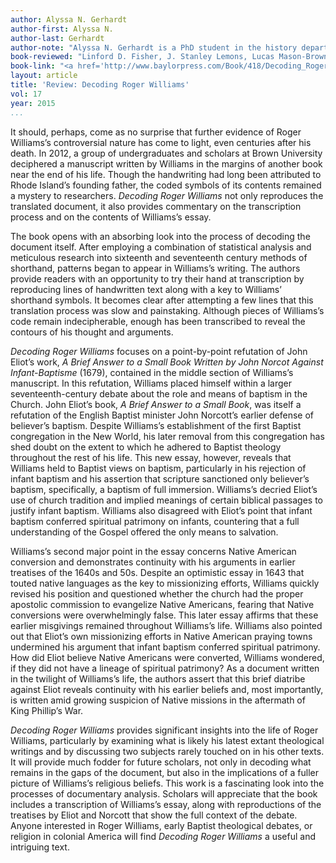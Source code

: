 ```yaml
---
author: Alyssa N. Gerhardt
author-first: Alyssa N.
author-last: Gerhardt
author-note: "Alyssa N. Gerhardt is a PhD student in the history department at Baylor University."
book-reviewed: "Linford D. Fisher, J. Stanley Lemons, Lucas Mason-Brown. <em>Decoding Roger Williams: The Lost Essay of Rhode Island’s Founding Father</em>. Waco, TX: Baylor University Press, 2014. Xiii +198 pp. ISBN 978-1-4813-0104-6."
book-link: "<a href='http://www.baylorpress.com/Book/418/Decoding_Roger_Williams.html'>Publisher's Website</a>"
layout: article
title: 'Review: Decoding Roger Williams'
vol: 17
year: 2015
...
```


It should, perhaps, come as no surprise that further evidence of Roger Williams’s controversial nature has come to light, even centuries after his death. In 2012, a group of undergraduates and scholars at Brown University deciphered a manuscript written by Williams in the margins of another book near the end of his life. Though the handwriting had long been attributed to Rhode Island’s founding father, the coded symbols of its contents remained a mystery to researchers. *Decoding Roger Williams* not only reproduces the translated document, it also provides commentary on the transcription process and on the contents of Williams’s essay.

The book opens with an absorbing look into the process of decoding the document itself. After employing a combination of statistical analysis and meticulous research into sixteenth and seventeenth century methods of shorthand, patterns began to appear in Williams’s writing. The authors provide readers with an opportunity to try their hand at transcription by reproducing lines of handwritten text along with a key to Williams’ shorthand symbols. It becomes clear after attempting a few lines that this translation process was slow and painstaking. Although pieces of Williams’s code remain indecipherable, enough has been transcribed to reveal the contours of his thought and arguments. 

*Decoding Roger Williams* focuses on a point-by-point refutation of John Eliot’s work, *A Brief Answer to a Small Book Written by John Norcot Against Infant-Baptisme* (1679), contained in the middle section of Williams’s manuscript. In this refutation, Williams placed himself within a larger seventeenth-century debate about the role and means of baptism in the Church. John Eliot’s book, *A Brief Answer to a Small Book*, was itself a refutation of the English Baptist minister John Norcott’s earlier defense of believer’s baptism. Despite Williams’s establishment of the first Baptist congregation in the New World, his later removal from this congregation has shed doubt on the extent to which he adhered to Baptist theology throughout the rest of his life. This new essay, however, reveals that Williams held to Baptist views on baptism, particularly in his rejection of infant baptism and his assertion that scripture sanctioned only believer’s baptism, specifically, a baptism of full immersion. Williams’s decried Eliot’s use of church tradition and implied meanings of certain biblical passages to justify infant baptism. Williams also disagreed with Eliot’s point that infant baptism conferred spiritual patrimony on infants, countering that a full understanding of the Gospel offered the only means to salvation.    
 
Williams’s second major point in the essay concerns Native American conversion and demonstrates continuity with his arguments in earlier treatises of the 1640s and 50s. Despite an optimistic essay in 1643 that touted native languages as the key to missionizing efforts, Williams quickly revised his position and questioned whether the church had the proper apostolic commission to evangelize Native Americans, fearing that Native conversions were overwhelmingly false. This later essay affirms that these earlier misgivings remained throughout Williams’s life. Williams also pointed out that Eliot’s own missionizing efforts in Native American praying towns undermined his argument that infant baptism conferred spiritual patrimony. How did Eliot believe Native Americans were converted, Williams wondered, if they did not have a lineage of spiritual patrimony? As a document written in the twilight of Williams’s life, the authors assert that this brief diatribe against Eliot reveals continuity with his earlier beliefs and, most importantly, is written amid growing suspicion of Native missions in the aftermath of King Phillip’s War.  

*Decoding Roger Williams* provides significant insights into the life of Roger Williams, particularly by examining what is likely his latest extant theological writings and by discussing two subjects rarely touched on in his other texts. It will provide much fodder for future scholars, not only in decoding what remains in the gaps of the document, but also in the implications of a fuller picture of Williams’s religious beliefs. This work is a fascinating look into the processes of documentary analysis. Scholars will appreciate that the book includes a transcription of Williams’s essay, along with reproductions of the treatises by Eliot and Norcott that show the full context of the debate. Anyone interested in Roger Williams, early Baptist theological debates, or religion in colonial America will find *Decoding Roger Williams* a useful and intriguing text.
